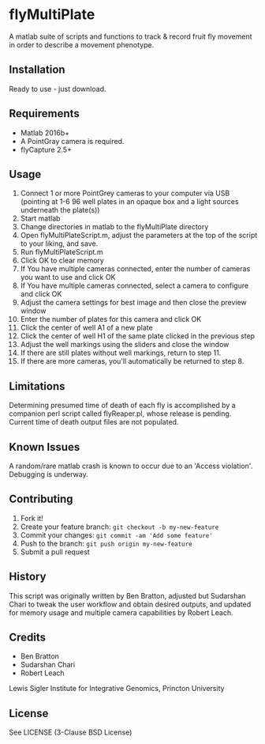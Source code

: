 # flyMultiPlate

A matlab suite of scripts and functions to track & record fruit fly movement in order to describe a movement phenotype.

## Installation

Ready to use - just download.

## Requirements

* Matlab 2016b+
* A PointGray camera is required.
* flyCapture 2.5+

## Usage

1. Connect 1 or more PointGrey cameras to your computer via USB (pointing at 1-6 96 well plates in an opaque box and a light sources underneath the plate(s))
2. Start matlab
3. Change directories in matlab to the flyMultiPlate directory
4. Open flyMultiPlateScript.m, adjust the parameters at the top of the script to your liking, and save.
5. Run flyMultiPlateScript.m
6. Click OK to clear memory
7. If You have multiple cameras connected, enter the number of cameras you want to use and click OK
8. If You have multiple cameras connected, select a camera to configure and click OK
9. Adjust the camera settings for best image and then close the preview window
10. Enter the number of plates for this camera and click OK
11. Click the center of well A1 of a new plate
12. Click the center of well H1 of the same plate clicked in the previous step
13. Adjust the well markings using the sliders and close the window
14. If there are still plates without well markings, return to step 11.
15. If there are more cameras, you'll automatically be returned to step 8.

## Limitations

Determining presumed time of death of each fly is accomplished by a companion perl script called flyReaper.pl, whose release is pending.  Current time of death output files are not populated.

## Known Issues

A random/rare matlab crash is known to occur due to an 'Access violation'.  Debugging is underway.

## Contributing

1. Fork it!
2. Create your feature branch: `git checkout -b my-new-feature`
3. Commit your changes: `git commit -am 'Add some feature'`
4. Push to the branch: `git push origin my-new-feature`
5. Submit a pull request

## History

This script was originally written by Ben Bratton, adjusted but Sudarshan Chari to tweak the user workflow and obtain desired outputs, and updated for memory usage and multiple camera capabilities by Robert Leach.

## Credits

* Ben Bratton
* Sudarshan Chari
* Robert Leach

Lewis Sigler Institute for Integrative Genomics,
Princton University

## License

See LICENSE (3-Clause BSD License)
